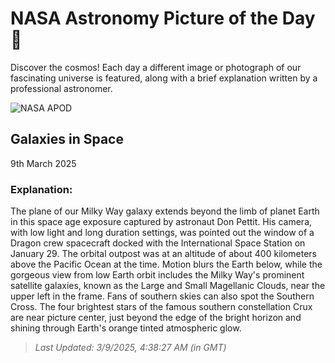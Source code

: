 
  # NASA Astronomy Picture of the Day 🌌

  Discover the cosmos! Each day a different image or photograph of our fascinating universe is featured, along with a brief explanation written by a professional astronomer.

![NASA APOD](https://apod.nasa.gov/apod/image/2503/iss072e574593_DonPetit2048.jpg)

## Galaxies in Space

9th March 2025

### Explanation: 

The plane of our Milky Way galaxy extends beyond the limb of planet Earth in this space age exposure captured by astronaut Don Pettit. His camera, with low light and long duration settings, was pointed out the window of a Dragon crew spacecraft docked with the International Space Station on January 29. The orbital outpost was at an altitude of about 400 kilometers above the Pacific Ocean at the time. Motion blurs the Earth below, while the gorgeous view from low Earth orbit includes the Milky Way's prominent satellite galaxies, known as the Large and Small Magellanic Clouds, near the upper left in the frame. Fans of southern skies can also spot the Southern Cross. The four brightest stars of the famous southern constellation Crux are near picture center, just beyond the edge of the bright horizon and shining through Earth's orange tinted atmospheric glow.

> _Last Updated: 3/9/2025, 4:38:27 AM (in GMT)_
